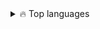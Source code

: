 <details>
  <summary>🔥 Top languages</summary>
  <br>
  
  
  [![Top Langs](https://github-readme-stats.vercel.app/api/top-langs/?username=georginapuig&layout=compact)](https://github.com/georginapuig/github-readme-stats)
</details>

<!--
**georginapuig/georginapuig** is a ✨ _special_ ✨ repository because its `README.md` (this file) appears on your GitHub profile.
<img width="120px" src="https://media.giphy.com/media/eK1OcsQz64UWLIpTrl/giphy.gif" alt="hello frind">

### Hi there 👋

Here are some ideas to get you started:

- 🔭 I’m currently working on ...
- 🌱 I’m currently learning ...
- 👯 I’m looking to collaborate on ...
- 🤔 I’m looking for help with ...
- 💬 Ask me about ...
- 📫 How to reach me: ...
- 😄 Pronouns: ...
- ⚡ Fun fact: ...
-->
